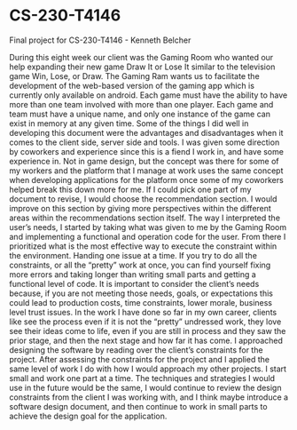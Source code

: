 # CS-230-T4146
Final project for CS-230-T4146 -  Kenneth Belcher

During this eight week our client was the Gaming Room who wanted our help expanding their new game Draw It or Lose It similar to the television game Win, Lose, or Draw. The Gaming Ram wants us to facilitate the development of the web-based version of the gaming app which is currently only available on android. Each game must have the ability to have more than one team involved with more than one player. Each game and team must have a unique name, and only one instance of the game can exist in memory at any given time. 
Some of the things I did well in developing this document were the advantages and disadvantages when it comes to the client side, server side and tools. I was given some direction by coworkers and experience since this is a fiend I work in, and have some experience in. Not in game design, but the concept was there for some of my workers and the platform that I manage at work uses the same concept when developing applications for the platform once some of my coworkers helped break this down more for me. 
If I could pick one part of my document to revise, I would choose the recommendation section. I would improve on this section by giving more perspectives within the different areas within the recommendations section itself. 
	The way I interpreted the user’s needs, I started by taking what was given to me by the Gaming Room and implementing a functional and operation code for the user. From there I prioritized what is the most effective way to execute the constraint within the environment. Handing one issue at a time. If you try to do all the constraints, or all the “pretty” work at once, you can find yourself fixing more errors and taking longer than writing small parts and getting a functional level of code. It is important to consider the client’s needs because, if you are not meeting those needs, goals, or expectations this could lead to production costs, time constraints, lower morale, business level trust issues. In the work I have done so far in my own career, clients like see the process even if it is not the “pretty” undressed work, they love see their ideas come to life, even if you are still in process and they saw the prior stage, and then the next stage and how far it has come. 
	I approached designing the software by reading over the client’s constraints for the project. After assessing the constraints for the project and I applied the same level of work I do with how I would approach my other projects. I start small and work one part at a time. The techniques and strategies I would use in the future would be the same, I would continue to review the design constraints from the client I was working with, and I think maybe introduce a software design document, and then continue to work in small parts to achieve the design goal for the application. 
